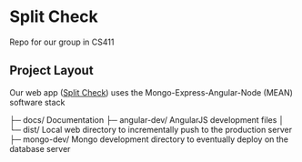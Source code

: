 # Split Check
Repo for our group in CS411

## Project Layout
Our web app ([Split Check](https://splitcheck.github.io/)) uses the Mongo-Express-Angular-Node (MEAN) software stack

├─ docs/          Documentation
├─ angular-dev/   AngularJS development files
│  └─ dist/         Local web directory to incrementally push to the production server
├─ mongo-dev/     Mongo development directory to eventually deploy on the database server
